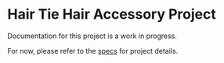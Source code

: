 # Hair Tie Hair Accessory Project
Documentation for this project is a work in progress.

For now, please refer to the [specs](specs.yaml) for project details.
